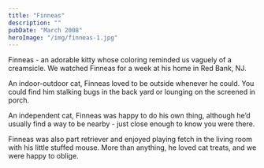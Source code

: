 ```yaml
---
title: "Finneas"
description: ""
pubDate: "March 2008"
heroImage: "/img/finneas-1.jpg"
---
```


<p>
    Finneas - an adorable kitty whose coloring reminded us vaguely of a creamsicle. We watched Finneas for a week at his home in Red Bank, NJ. 
</p>

<p>
    An indoor-outdoor cat, Finneas loved to be outside whenever he could. You could find him stalking bugs in the back yard or lounging on the screened in porch. 
</p>

<p>
    An independent cat, Finneas was happy to do his own thing, although he’d usually find a way to be nearby - just close enough to know you were there. 
</p>

<p>
    Finneas was also part retriever and enjoyed playing fetch in the living room with his little stuffed mouse.  More than anything, he loved cat treats, and we were happy to oblige. 
</p>